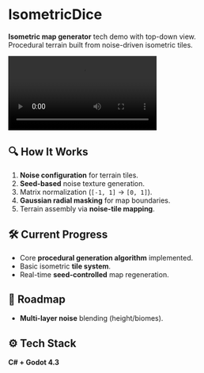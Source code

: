 # IsometricDice  

**Isometric map generator** tech demo with top-down view.  
Procedural terrain built from noise-driven isometric tiles.  

![Demo](Presentation/GameplayDemo.mp4)

## 🔍 How It Works  
1. **Noise configuration** for terrain tiles.  
2. **Seed-based** noise texture generation.  
3. Matrix normalization (`[-1, 1]` → `[0, 1]`).  
4. **Gaussian radial masking** for map boundaries.  
5. Terrain assembly via **noise-tile mapping**.  

## 🛠 Current Progress  
- Core **procedural generation algorithm** implemented.  
- Basic isometric **tile system**.  
- Real-time **seed-controlled** map regeneration.  

## 📌 Roadmap  
- **Multi-layer noise** blending (height/biomes).

## ⚙️ Tech Stack  
**C# + Godot 4.3**
